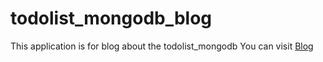 # todolist_mongodb_blog
This application is for blog about the todolist_mongodb
You can visit <a href="https://jatinnpminstall.blogspot.com/2022/08/build-nodejs-restful-apis-in-simple.html" target="_blank">Blog</a>
